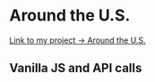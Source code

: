 # Around the U.S.

[Link to my project -> Around the U.S.](https://vakhitovalex.github.io/around/)

## Vanilla JS and API calls



